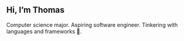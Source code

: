 ## Hi, I’m Thomas

Computer science major. Aspiring software engineer. Tinkering with languages and frameworks :eyes:. 
<!---
ThomasMinn/ThomasMinn is a ✨ special ✨ repository because its `README.md` (this file) appears on your GitHub profile.
You can click the Preview link to take a look at your changes.
--->
